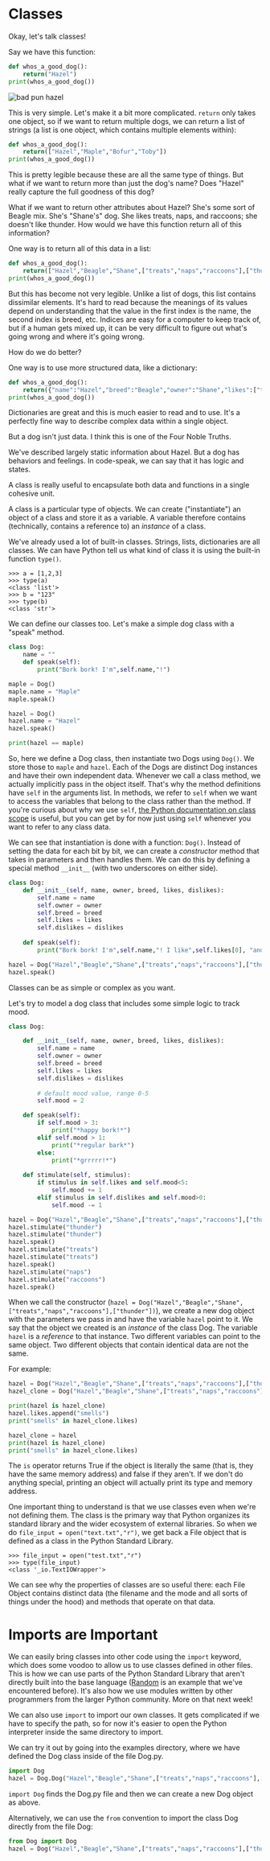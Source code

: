 # Classes

Okay, let's talk classes!

Say we have this function:

```python
def whos_a_good_dog():
    return("Hazel")
print(whos_a_good_dog())
```

![bad pun hazel](assets/bad_pun_hazel.jpg)

This is very simple. Let's make it a bit more complicated. `return` only takes one object, so if we want to return multiple dogs, we can return a list of strings (a list is one object, which contains multiple elements within):

```python
def whos_a_good_dog():
    return(["Hazel","Maple","Bofur","Toby"])
print(whos_a_good_dog())
```

This is pretty legible because these are all the same type of things. But what if we want to return more than just the dog's name? Does "Hazel" really capture the full goodness of this dog?

What if we want to return other attributes about Hazel? She's some sort of Beagle mix. She's "Shane's" dog. She likes treats, naps, and raccoons; she doesn't like thunder. How would we have this function return all of this information?

One way is to return all of this data in a list:

```python
def whos_a_good_dog():
    return(["Hazel","Beagle","Shane",["treats","naps","raccoons"],["thunder"])
print(whos_a_good_dog())
```

But this has become not very legible. Unlike a list of dogs, this list contains dissimilar elements. It's hard to read because the meanings of its values depend on understanding that the value in the first index is the name, the second index is breed, etc. Indices are easy for a computer to keep track of, but if a human gets mixed up, it can be very difficult to figure out what's going wrong and where it's going wrong.

How do we do better?

One way is to use more structured data, like a dictionary:

```python
def whos_a_good_dog():
    return({"name":"Hazel","breed":"Beagle","owner":"Shane","likes":["treats","naps","raccoons"],"dislikes":["thunder"]})
print(whos_a_good_dog())
```

Dictionaries are great and this is much easier to read and to use.  It's a perfectly fine way to describe complex data within a single object.

But a dog isn't just data. I think this is one of the Four Noble Truths.

We've described largely static information about Hazel. But a dog has behaviors and feelings. In code-speak, we can say that it has logic and states. 

A class is really useful to encapsulate both data and functions in a single cohesive unit. 

A class is a particular type of objects. We can create ("instantiate") an object of a class and store it as a variable. A variable therefore contains (technically, contains a reference to) an *instance* of a class.

We've already used a lot of built-in classes. Strings, lists, dictionaries are all classes. We can have Python tell us what kind of class it is using the built-in function `type()`.

```
>>> a = [1,2,3]
>>> type(a)
<class 'list'>
>>> b = "123"
>>> type(b)
<class 'str'>
```

We can define our classes too. Let's make a simple dog class with a "speak" method.

```python
class Dog:
    name = ""
    def speak(self):
        print("Bork bork! I'm",self.name,"!")

maple = Dog()
maple.name = "Maple"
maple.speak()

hazel = Dog()
hazel.name = "Hazel"
hazel.speak()

print(hazel == maple)
```

So, here we define a Dog class, then instantiate two Dogs using `Dog()`. We store those to `maple` and `hazel`. Each of the Dogs are distinct Dog instances and have their own independent data. Whenever we call a class method, we actually implicitly pass in the object itself. That's why the method definitions have `self` in the arguments list. In methods, we refer to `self` when we want to access the variables that belong to the class rather than the method. If you're curious about why we use `self`, [the Python documentation on class scope](https://docs.python.org/3/tutorial/classes.html#python-scopes-and-namespaces) is useful, but you can get by for now just using `self` whenever you want to refer to any class data.

We can see that instantiation is done with a function: `Dog()`. Instead of setting the data for each bit by bit, we can create a *constructor* method that takes in parameters and then handles them. We can do this by defining a special method `__init__` (with two underscores on either side).

```python
class Dog:
    def __init__(self, name, owner, breed, likes, dislikes):
        self.name = name
        self.owner = owner
        self.breed = breed
        self.likes = likes
        self.dislikes = dislikes
    
    def speak(self):
        print("Bork bork! I'm",self.name,"! I like",self.likes[0], "and dislike ",self.dislikes[0],"!")

hazel = Dog("Hazel","Beagle","Shane",["treats","naps","raccoons"],["thunder"])
hazel.speak()

```

Classes can be as simple or complex as you want.

Let's try to model a dog class that includes some simple logic to track mood.

```python
class Dog:

    def __init__(self, name, owner, breed, likes, dislikes):
        self.name = name
        self.owner = owner
        self.breed = breed
        self.likes = likes
        self.dislikes = dislikes
        
        # default mood value, range 0-5
        self.mood = 2

    def speak(self):
        if self.mood > 3:
            print("*happy bork!*")
        elif self.mood > 1:
            print("*regular bark*")
        else:
            print("*grrrrr!*") 
    
    def stimulate(self, stimulus):
        if stimulus in self.likes and self.mood<5:
            self.mood += 1
        elif stimulus in self.dislikes and self.mood>0:
            self.mood -= 1

hazel = Dog("Hazel","Beagle","Shane",["treats","naps","raccoons"],["thunder"])
hazel.stimulate("thunder")
hazel.stimulate("thunder")
hazel.speak()
hazel.stimulate("treats")
hazel.stimulate("treats")
hazel.speak()
hazel.stimulate("naps")
hazel.stimulate("raccoons")
hazel.speak()
```

When we call the constructor (`hazel = Dog("Hazel","Beagle","Shane",["treats","naps","raccoons"],["thunder"])`), we create a new dog object with the parameters we pass in and have the variable `hazel` point to it. We say that the object we created is an *instance* of the class Dog. The variable `hazel` is a *reference* to that instance. Two different variables can point to the same object. Two different objects that contain identical data are not the same.

For example:

```python
hazel = Dog("Hazel","Beagle","Shane",["treats","naps","raccoons"],["thunder"])
hazel_clone = Dog("Hazel","Beagle","Shane",["treats","naps","raccoons"],["thunder"])

print(hazel is hazel_clone)
hazel.likes.append("smells")
print("smells" in hazel_clone.likes)

hazel_clone = hazel
print(hazel is hazel_clone)
print("smells" in hazel_clone.likes)
```

The `is` operator returns True if the object is literally the same (that is, they have the same memory address) and false if they aren't. If we don't do anything special, printing an object will actually print its type and memory address.

One important thing to understand is that we use classes even when we're not defining them. The class is the primary way that Python organizes its standard library and the wider ecosystem of external libraries. So when we do `file_input = open("text.txt","r")`, we get back a File object that is defined as a class in the Python Standard Library.

```
>>> file_input = open("test.txt","r")
>>> type(file_input)
<class '_io.TextIOWrapper'>
```

We can see why the properties of classes are so useful there: each File Object contains distinct data (the filename and the mode and all sorts of things under the hood) and methods that operate on that data.

# Imports are Important

We can easily bring classes into other code using the `import` keyword, which does some voodoo to allow us to use classes defined in other files. This is how we can use parts of the Python Standard Library that aren't directly built into the base language ([Random](https://docs.python.org/3/library/random.html) is an example that we've encountered before). It's also how we use modules written by other programmers from the larger Python community. More on that next week!

We can also use `import` to import our own classes. It gets complicated if we have to specify the path, so for now it's easier to open the Python interpreter inside the same directory to import.

We can try it out by going into the examples directory, where we have defined the Dog class inside of the file Dog.py.

```python
import Dog
hazel = Dog.Dog("Hazel","Beagle","Shane",["treats","naps","raccoons"],["thunder"])
```

`import Dog` finds the Dog.py file and then we can create a new Dog object as above.

Alternatively, we can use the `from` convention to import the class Dog directly from the file Dog:

```python
from Dog import Dog
hazel = Dog("Hazel","Beagle","Shane",["treats","naps","raccoons"],["thunder"])
```